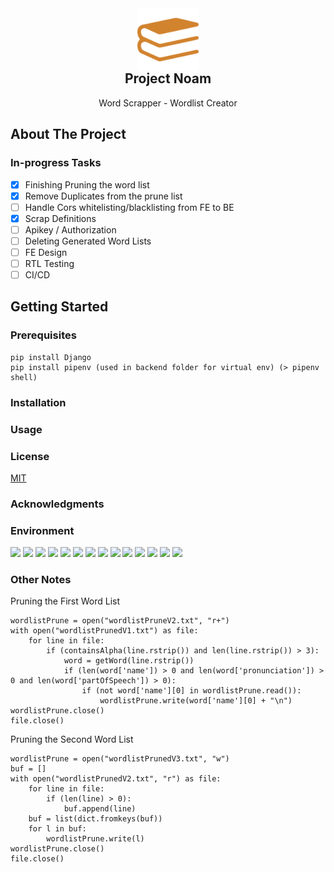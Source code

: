 <div align="center">
    <img src="assets/logo-color.png" alt="Logo" width="100" height="100" style="margin-bottom: -2rem;">

  <h2 align="center">Project Noam</h2>

  <p align="center">
    Word Scrapper - Wordlist Creator
  </p>
</div>

## About The Project

### In-progress Tasks

- [x] Finishing Pruning the word list
- [x] Remove Duplicates from the prune list
- [ ] Handle Cors whitelisting/blacklisting from FE to BE
- [x] Scrap Definitions
- [ ] Apikey / Authorization
- [ ] Deleting Generated Word Lists
- [ ] FE Design
- [ ] RTL Testing
- [ ] CI/CD

## Getting Started

### Prerequisites

```
pip install Django
pip install pipenv (used in backend folder for virtual env) (> pipenv shell)
```

### Installation

<!-- USAGE EXAMPLES -->

### Usage

<!-- LICENSE -->

### License

[MIT](https://choosealicense.com/licenses/mit/)

<!-- ACKNOWLEDGMENTS -->

### Acknowledgments

### Environment

[![](https://img.shields.io/badge/Python-000000?style=for-the-badge&logo=python&logoColor=white)]()
[![](https://img.shields.io/badge/FastApi-000000?style=for-the-badge&logo=FastApi&logoColor=white)]()
[![](https://img.shields.io/badge/React-000000?style=for-the-badge&logo=react&logoColor=white)]()
[![](https://img.shields.io/badge/Node.js-000000?style=for-the-badge&logo=node.js&logoColor=white)]()
[![](https://img.shields.io/badge/HTML5-000000?style=for-the-badge&logo=HTML5&logoColor=white)]()
[![](https://img.shields.io/badge/CSS3-000000?style=for-the-badge&logo=CSS3&logoColor=white)]()
[![](https://img.shields.io/badge/Typescript-000000?style=for-the-badge&logo=typescript&logoColor=white)]()
[![](https://img.shields.io/badge/Webpack-000000?style=for-the-badge&logo=webpack&logoColor=white)]()
[![](https://img.shields.io/badge/Babel-000000?style=for-the-badge&logo=babel&logoColor=white)]()
[![](https://img.shields.io/badge/Chakra_UI-000000?style=for-the-badge&logo=chakraui&logoColor=white)]()
[![](https://img.shields.io/badge/Framer-000000?style=for-the-badge&logo=framer&logoColor=white)]()
[![](https://img.shields.io/badge/Axios-000000?style=for-the-badge&logo=Axios&logoColor=white)]()
[![](https://img.shields.io/badge/Beautiful_Soup-000000?style=for-the-badge&logo=Python&logoColor=white)]()
[![](https://img.shields.io/badge/Netlify-000000?style=for-the-badge&logo=Netlify&logoColor=white)]()

### Other Notes

Pruning the First Word List

```
wordlistPrune = open("wordlistPruneV2.txt", "r+")
with open("wordlistPrunedV1.txt") as file:
    for line in file:
        if (containsAlpha(line.rstrip()) and len(line.rstrip()) > 3):
            word = getWord(line.rstrip())
            if (len(word['name']) > 0 and len(word['pronunciation']) > 0 and len(word['partOfSpeech']) > 0):
                if (not word['name'][0] in wordlistPrune.read()):
                    wordlistPrune.write(word['name'][0] + "\n")
wordlistPrune.close()
file.close()
```

Pruning the Second Word List

```
wordlistPrune = open("wordlistPrunedV3.txt", "w")
buf = []
with open("wordlistPrunedV2.txt", "r") as file:
    for line in file:
        if (len(line) > 0):
            buf.append(line)
    buf = list(dict.fromkeys(buf))
    for l in buf:
        wordlistPrune.write(l)
wordlistPrune.close()
file.close()
```
